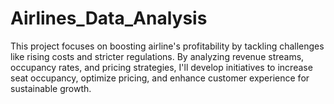# Airlines_Data_Analysis
This project focuses on boosting airline's profitability by tackling challenges like rising costs and stricter regulations. By analyzing revenue streams, occupancy rates, and pricing strategies, I'll develop initiatives to increase seat occupancy, optimize pricing, and enhance customer experience for sustainable growth.
